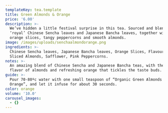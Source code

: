 ```yaml
---
templateKey: tea.template
title: Green Almonds & Orange
price: '6.00'
description: >-
  We’ve hidden a little festival surprise in this tea. Sourced and blended great
  ‘royal’ Chinese Sencha leaves and Japanese Bancha leaves, together with golden
  orange slices, tangy peppercorns and smooth almonds.
image: /images/uploads/senchaalmondorange.png
ingredients: >-
  Chinese Sencha leaves, Japanese Bancha leaves, Orange Slices, Flavouring,
  Sliced Almonds, Safflower, Pink Peppercorns.
notes: >-
  An amazing blend of Chinese Sencha and Japanese Bancha teas, with the sweet
  flavor of almonds and refreshing orange that tickles the taste buds.
guide: >-
  Pour 70-80ºc water with one small teaspoon of “Organic Green Almonds &
  Orange”, and let it infuse for about 30 seconds.
color: orange
volume: '10.0'
carousel_images:
  - {}
---
```


